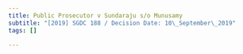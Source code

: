 ```yaml
---
title: Public Prosecutor v Sundaraju s/o Munusamy
subtitle: "[2019] SGDC 188 / Decision Date: 10\_September\_2019"
tags: []

---
```

